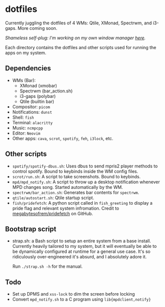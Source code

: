 # dotfiles

Currently juggling the dotfiles of 4 WMs: Qtile, XMonad, Spectrwm, and i3-gaps. More coming soon.

_Shameless self-plug: I'm working on my own window manager [here](https://github.com/cartoon-raccoon/toaruwm)._

Each directory contains the dotfiles and other scripts used for running the apps on my system.

## Dependencies

- WMs (Bar):
  - XMonad (xmobar)
  - Spectrwm (bar_action.sh)
  - i3-gaps (polybar)
  - Qtile (builtin bar)
- Compositor: `picom`
- Notifications: `dunst`
- Shell: `fish`
- Terminal: `alacritty`
- Music: `ncmpcpp`
- Editor: `Neovim`
- Other apps: `cava`, `scrot`, `spotify`, `feh`, `i3lock`, etc.

## Other scripts

- `spotify/spotify-dbus.sh`: Uses dbus to send mpris2 player methods to control spotify. Bound to keybinds inside the WM config files.
- `scrot/run.sh`: A script to take screenshots. Bound to keybinds.
- `mpd/mpd_notify.sh`: A script to throw up a desktop notification whenever MPD changes song. Started automatically by the WM.
- `spectrwm/bar_action.sh`: Generates bar contents for `spectrwm`.
- `qtile/autostart.sh`: Qtile startup script.
- `fish/pridefetch`: A python script called in `fish_greeting` to display a pride flag and relevant system infromation. Credit to [megabytesofrem/pridefetch](https://github.com/megabytesofrem/pridefetch) on GitHub.

## Bootstrap script

- strap.sh: a Bash script to setup an entire system from a base install.
  Currently heavily tailored to my system, but it will eventually be able to be
  dynamically configured at runtime for a general use case.
  It's so ridiculously over-engineered it's absurd, and I absolutely adore it.
  
  Run `./strap.sh -h` for the manual.

## Todo

- Set up DPMS and `xss-lock` to dim the screen before locking
- Convert `mpd_notify.sh` to a C program using `lib{mpdclient,notify}`
